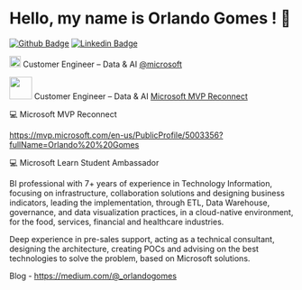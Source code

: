 # Hello, my name is Orlando Gomes ! 👋

[![Github Badge](https://img.shields.io/badge/-Github-000?style=flat-square&logo=Github&logoColor=white&link=https://github.com/orlandogomes)](https://github.com/orlandogomes)
[![Linkedin Badge](https://img.shields.io/badge/-LinkedIn-blue?style=flat-square&logo=Linkedin&logoColor=white&link=https://www.linkedin.com/in/orlandomariano)](https://www.linkedin.com/in/orlandomariano)

<img src="https://th.bing.com/th/id/R.3d6a2ad56bc3403c5cfcc3efe09b741b?rik=gnNKMMZSvZ3uMA&riu=http%3a%2f%2fpurepng.com%2fpublic%2fuploads%2flarge%2fpurepng.com-microsoft-logo-iconlogobrand-logoiconslogos-251519939091wmudn.png&ehk=1%2fl4i5MeDLTCpvZhUZlCefvhSzsGR16HIPqagpDxYDg%3d&risl=&pid=ImgRaw&r=0" width="20"> Customer Engineer – Data & AI <a href="https://github.com/microsoft">@microsoft </a>

<img src="https://mvp.microsoft.com/Content/Images/MVP_Reconnect_Logo_Blue_Color_RGB.png" width="40"> Customer Engineer – Data & AI <a href="https://mvp.microsoft.com/en-us/PublicProfile/5003356?fullName=Orlando%20%20Gomes">Microsoft MVP Reconnect  </a>




💻 Microsoft MVP Reconnect 

https://mvp.microsoft.com/en-us/PublicProfile/5003356?fullName=Orlando%20%20Gomes

💻 Microsoft Learn Student Ambassador

BI professional with 7+ years of experience in Technology Information, focusing on infrastructure, collaboration solutions and designing business indicators, leading the implementation, through ETL, Data Warehouse, governance, and data visualization practices, in a cloud-native environment, for the food, services, financial and healthcare industries. 

Deep experience in pre-sales support, acting as a technical consultant, designing the architecture, creating POCs and advising on the best technologies to solve the problem, based on Microsoft solutions.

Blog - https://medium.com/@_orlandogomes
